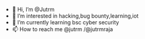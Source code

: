 - 👋 Hi, I’m @Jutrm
- 👀 I’m interested in hacking,bug bounty,learning,iot
- 🌱 I’m currently learning bsc cyber security
- 📫 How to reach me @jutrm /@jutrmraja

<!---
Jutrm/Jutrm is a ✨ special ✨ repository because its `README.md` (this file) appears on your GitHub profile.
You can click the Preview link to take a look at your changes.
--->
